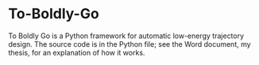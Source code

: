 # To-Boldly-Go

To Boldly Go is a Python framework for automatic low-energy trajectory design. The source code is in the Python file; see the Word document, my thesis, for an explanation of how it works.
